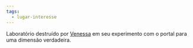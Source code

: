 ```yaml
---
tags:
  - lugar-interesse
---
```

Laboratório destruído por [Venessa](../../../../../Personagens/PCs/Venessa/index.md) em seu experimento com o portal para uma dimensão verdadeira.
